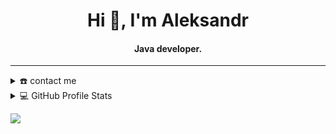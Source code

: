 <div align="center">
<h1 align="center">Hi 👋, I'm Aleksandr</h1>
<h4 align="center">Java developer.</h4>
</div>
</div>

-----
<details>
  <summary>☎️ contact me</summary>
<div>
  <samp>
    <h2 align="center">you can reach me by:</h2>
    <p align="center">
      <br/>
      <a href="https://www.linkedin.com/in/aleksandr-sologub/" target="blank"><img align="center"
         src="https://img.shields.io/badge/linkedin-%231DA1F2.svg?style=for-the-badge&logo=linkedin&logoColor=white"
         alt="AlksndrSlgb" height="30"/></a>
      <a href="mailto:solvlex@gmail.com" target="blank"><img align="center"
         src="https://img.shields.io/badge/gmail-EA4335.svg?style=for-the-badge&logo=gmail&logoColor=white"
         alt="AlksndrSlgb" height="30"/></a>
      <br>
    </p>
  </samp>
</div>
</details>

<details> 
  <summary>💻 GitHub Profile Stats</summary>
  <div>
  <samp>
    <h2 align="center"> Github stats </h2>
      <br/>
    <details open>
  <summary><h3>Languages</h3></summary>
            <p align="center">
        <a href="https://github.com/AlksndrSlgb/">
          <img src="https://github-readme-stats.vercel.app/api/top-langs/?username=AlksndrSlgb&langs_count=6&theme=gruvbox&layout=compact&hide_border=true"
          alt="AlksndrSlgb :: overall Top Langs " /></a>
      </p>
        <p align="center">
          <a href="https://github.com/AlksndrSlgb/">
          <img width="45%" src="https://github-profile-summary-cards.vercel.app/api/cards/repos-per-language?username=AlksndrSlgb&theme=gruvbox&layout=compact&hide_border=true"
          alt="AlksndrSlgb :: Top Langs by repo" />
          <img width="45%" src="https://github-profile-summary-cards.vercel.app/api/cards/most-commit-language?username=AlksndrSlgb&theme=gruvbox&layout=compact&hide_border=true"
          alt="AlksndrSlgb :: Top Langs by commit" />
          </a>
        </p>
</details>
    <details open>
  <summary><h3>stasistic</h3></summary>
        <p align="center">
          <a href="https://github.com/AlksndrSlgb/">
          <img width="49.5%" src="https://github-readme-stats.vercel.app/api?username=AlksndrSlgb&show_icons=true&theme=gruvbox&hide_border=true" />
          </a>
       </p>
     <br>
     </samp>
  </div>    
</details>

![](http://github-profile-summary-cards.vercel.app/api/cards/profile-details?username=AlksndrSlgb&theme=algolia)
